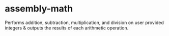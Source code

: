 # assembly-math

Performs addition, subtraction, multiplication, and division on user provided integers & outputs the results of each arithmetic operation.
